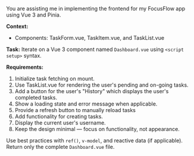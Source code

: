 
You are assisting me in implementing the frontend for my FocusFlow app using Vue 3 and Pinia.

**Context:**

* Components: TaskForm.vue, TaskItem.vue, and TaskList.vue


**Task:**
Iterate on a Vue 3 component named `Dashboard.vue` using `<script setup>` syntax.

**Requirements:**
1. Initialize task fetching on mount.
2. Use TaskList.vue for rendering the user's pending and on-going tasks.
3. Add a button for the user's "History" which displays the user's completed tasks.
3. Show a loading state and error message when applicable.
6. Provide a refresh button to manually reload tasks
7. Add functionality for creating tasks.
8. Display the current user's username. 
9. Keep the design minimal — focus on functionality, not appearance.

Use best practices with `ref()`, `v-model`, and reactive data (if applicable).
Return only the complete `Dashboard.vue` file.
